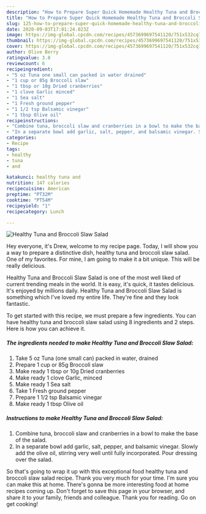 ```yaml
---
description: "How to Prepare Super Quick Homemade Healthy Tuna and Broccoli Slaw Salad"
title: "How to Prepare Super Quick Homemade Healthy Tuna and Broccoli Slaw Salad"
slug: 125-how-to-prepare-super-quick-homemade-healthy-tuna-and-broccoli-slaw-salad
date: 2020-09-03T17:01:24.023Z
image: https://img-global.cpcdn.com/recipes/4573699697541120/751x532cq70/healthy-tuna-and-broccoli-slaw-salad-recipe-main-photo.jpg
thumbnail: https://img-global.cpcdn.com/recipes/4573699697541120/751x532cq70/healthy-tuna-and-broccoli-slaw-salad-recipe-main-photo.jpg
cover: https://img-global.cpcdn.com/recipes/4573699697541120/751x532cq70/healthy-tuna-and-broccoli-slaw-salad-recipe-main-photo.jpg
author: Olive Berry
ratingvalue: 3.8
reviewcount: 6
recipeingredient:
- "5 oz Tuna one small can packed in water drained"
- "1 cup or 85g Broccoli slaw"
- "1 tbsp or 10g Dried cranberries"
- "1 clove Garlic minced"
- "1 Sea salt"
- "1 Fresh ground pepper"
- "1 1/2 tsp Balsamic vinegar"
- "1 tbsp Olive oil"
recipeinstructions:
- "Combine tuna, broccoli slaw and cranberries in a bowl to make the base of the salad."
- "In a separate bowl add garlic, salt, pepper, and balsamic vinegar. Slowly add the olive oil, stirring very well until fully incorporated. Pour dressing over the salad."
categories:
- Recipe
tags:
- healthy
- tuna
- and

katakunci: healthy tuna and 
nutrition: 147 calories
recipecuisine: American
preptime: "PT32M"
cooktime: "PT54M"
recipeyield: "1"
recipecategory: Lunch

---
```



![Healthy Tuna and Broccoli Slaw Salad](https://img-global.cpcdn.com/recipes/4573699697541120/751x532cq70/healthy-tuna-and-broccoli-slaw-salad-recipe-main-photo.jpg)

Hey everyone, it's Drew, welcome to my recipe page. Today, I will show you a way to prepare a distinctive dish, healthy tuna and broccoli slaw salad. One of my favorites. For mine, I am going to make it a bit unique. This will be really delicious.



Healthy Tuna and Broccoli Slaw Salad is one of the most well liked of current trending meals in the world. It is easy, it's quick, it tastes delicious. It's enjoyed by millions daily. Healthy Tuna and Broccoli Slaw Salad is something which I've loved my entire life. They're fine and they look fantastic.


To get started with this recipe, we must prepare a few ingredients. You can have healthy tuna and broccoli slaw salad using 8 ingredients and 2 steps. Here is how you can achieve it.

<!--inarticleads1-->

##### The ingredients needed to make Healthy Tuna and Broccoli Slaw Salad:

1. Take 5 oz Tuna (one small can) packed in water, drained
1. Prepare 1 cup or 85g Broccoli slaw
1. Make ready 1 tbsp or 10g Dried cranberries
1. Make ready 1 clove Garlic, minced
1. Make ready 1 Sea salt
1. Take 1 Fresh ground pepper
1. Prepare 1 1/2 tsp Balsamic vinegar
1. Make ready 1 tbsp Olive oil




<!--inarticleads2-->

##### Instructions to make Healthy Tuna and Broccoli Slaw Salad:

1. Combine tuna, broccoli slaw and cranberries in a bowl to make the base of the salad.
1. In a separate bowl add garlic, salt, pepper, and balsamic vinegar. Slowly add the olive oil, stirring very well until fully incorporated. Pour dressing over the salad.




So that's going to wrap it up with this exceptional food healthy tuna and broccoli slaw salad recipe. Thank you very much for your time. I'm sure you can make this at home. There's gonna be more interesting food at home recipes coming up. Don't forget to save this page in your browser, and share it to your family, friends and colleague. Thank you for reading. Go on get cooking!
